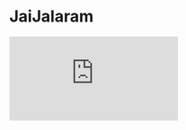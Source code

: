 # JaiJalaram

![alt text](https://github.com/pateljay269/JaiJalaram/blob/master/Jaijalaram%20Snacks%20Screens.pdf "Screen")